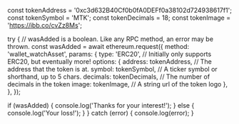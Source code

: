 const tokenAddress = '0xc3d632B40Cf0b0fA0DEFf0a38102d724938617f1';
const tokenSymbol = 'MTK';
const tokenDecimals = 18;
const tokenImage = 'https://ibb.co/cvZz8Ms';

try {
  // wasAdded is a boolean. Like any RPC method, an error may be thrown.
  const wasAdded = await ethereum.request({
    method: 'wallet_watchAsset',
    params: {
      type: 'ERC20', // Initially only supports ERC20, but eventually more!
      options: {
        address: tokenAddress, // The address that the token is at.
        symbol: tokenSymbol, // A ticker symbol or shorthand, up to 5 chars.
        decimals: tokenDecimals, // The number of decimals in the token
        image: tokenImage, // A string url of the token logo
      },
    },
  });

  if (wasAdded) {
    console.log('Thanks for your interest!');
  } else {
    console.log('Your loss!');
  }
} catch (error) {
  console.log(error);
}
